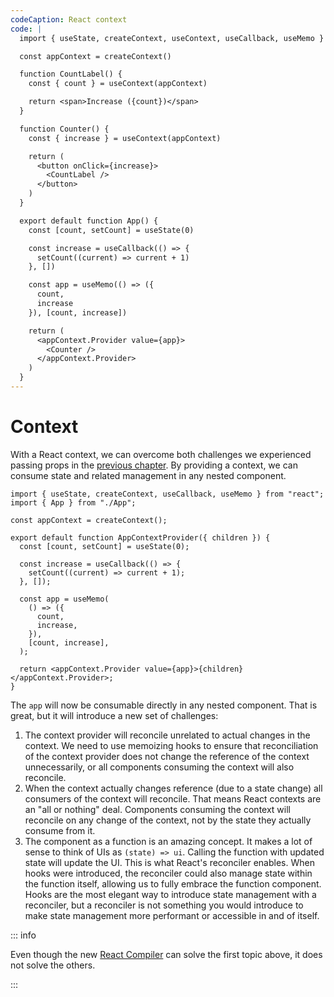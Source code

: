 ```yaml
---
codeCaption: React context
code: |
  import { useState, createContext, useContext, useCallback, useMemo } from 'react'

  const appContext = createContext()

  function CountLabel() {
    const { count } = useContext(appContext)

    return <span>Increase ({count})</span>
  }

  function Counter() {
    const { increase } = useContext(appContext)

    return (
      <button onClick={increase}>
        <CountLabel />
      </button>
    )
  }

  export default function App() {
    const [count, setCount] = useState(0)

    const increase = useCallback(() => {
      setCount((current) => current + 1)
    }, [])

    const app = useMemo(() => ({
      count,
      increase
    }), [count, increase])

    return (
      <appContext.Provider value={app}>
        <Counter />
      </appContext.Provider>
    )
  }
---
```


# Context

With a React context, we can overcome both challenges we experienced passing props in the [previous chapter](./props). By providing a context, we can consume state and related management in any nested component.

```tsx
import { useState, createContext, useCallback, useMemo } from "react";
import { App } from "./App";

const appContext = createContext();

export default function AppContextProvider({ children }) {
  const [count, setCount] = useState(0);

  const increase = useCallback(() => {
    setCount((current) => current + 1);
  }, []);

  const app = useMemo(
    () => ({
      count,
      increase,
    }),
    [count, increase],
  );

  return <appContext.Provider value={app}>{children}</appContext.Provider>;
}
```

The `app` will now be consumable directly in any nested component. That is great, but it will introduce a new set of challenges:

1. The context provider will reconcile unrelated to actual changes in the context. We need to use memoizing hooks to ensure that reconciliation of the context provider does not change the reference of the context unnecessarily, or all components consuming the context will also reconcile.
2. When the context actually changes reference (due to a state change) all consumers of the context will reconcile. That means React contexts are an "all or nothing" deal. Components consuming the context will reconcile on any change of the context, not by the state they actually consume from it.
3. The component as a function is an amazing concept. It makes a lot of sense to think of UIs as `(state) => ui`. Calling the function with updated state will update the UI. This is what React's reconciler enables. When hooks were introduced, the reconciler could also manage state within the function itself, allowing us to fully embrace the function component. Hooks are the most elegant way to introduce state management with a reconciler, but a reconciler is not something you would introduce to make state management more performant or accessible in and of itself.

::: info

Even though the new [React Compiler](https://react.dev/blog/2024/02/15/react-labs-what-we-have-been-working-on-february-2024#react-compiler) can solve the first topic above, it does not solve the others.

:::

<ClientOnly>
 <Playground />
</ClientOnly>
